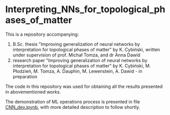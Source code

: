 # Interpreting_NNs_for_topological_phases_of_matter
This is a repository accompanying: 
1) B.Sc. thesis "Improving generalization of neural networks by interpretation for topological phases of matter" by K. Cybiński, written under supervision of prof. Michał Tomza, and dr Anna Dawid
2) research paper "Improving generalization of neural networks by interpretation for topological phases of matter" by K. Cybiński, M. Płodzień, M. Tomza, A. Dauphin, M. Lewenstein, A. Dawid - in preparation

The code in this repository was used for obtaining all the results presented in abovementioned works.   
   
The demonstration of ML operations process is presented in file [CNN_dev.ipynb](./CNN_dev.ipynb), with more detailed description to follow shortly.